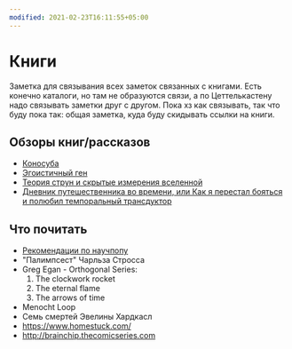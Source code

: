 ```yaml
---
modified: 2021-02-23T16:11:55+05:00
---
```


# Книги

Заметка для связывания всех заметок связанных с книгами. Есть конечно каталоги, но там не образуются связи, а по Цеттелькастену надо связывать заметки друг с другом. Пока хз как связывать, так что буду пока так: общая заметка, куда буду скидывать ссылки на книги.

## Обзоры книг/рассказов

- [Коносуба](Коносуба.md)
- [Эгоистичный ген](Эгоистичный%20ген.md)
- [Теория струн и скрытые измерения вселенной](Теория%20струн%20и%20скрытые%20измерения%20вселенной.md)
- [Дневник путешественника во времени, или Как я перестал бояться и полюбил темпоральный трансдуктор](Дневник%20путешественника%20во%20времени,%20или%20Как%20я%20перестал%20бояться%20и%20полюбил%20темпоральный%20трансдуктор.md)

## Что почитать

- [Рекомендации по научпопу](Рекомендации%20по%20научпопу.md)
- "Палимпсест" Чарльза Стросса
- Greg Egan - Orthogonal Series:
  1. The clockwork rocket
  2. The eternal flame
  3. The arrows of time
 - Menocht Loop
 - Семь смертей Эвелины Хардкасл
 - https://www.homestuck.com/
 - http://brainchip.thecomicseries.com